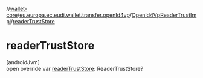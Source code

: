 //[wallet-core](../../../index.md)/[eu.europa.ec.eudi.wallet.transfer.openId4vp](../index.md)/[OpenId4VpReaderTrustImpl](index.md)/[readerTrustStore](reader-trust-store.md)

# readerTrustStore

[androidJvm]\
open override var [readerTrustStore](reader-trust-store.md): ReaderTrustStore?
